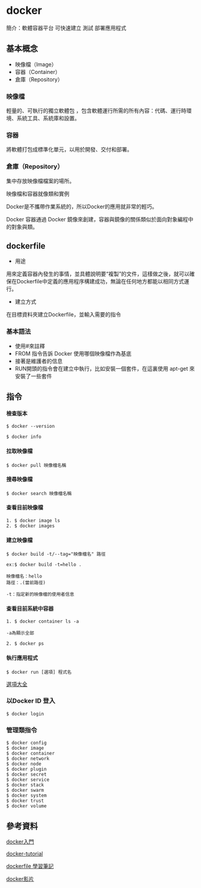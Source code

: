 # docker

簡介：軟體容器平台 可快速建立 測試 部署應用程式

## 基本概念

* 映像檔（Image）
* 容器（Container）
* 倉庫（Repository）

### 映像檔
輕量的、可執行的獨立軟體包 ，包含軟體運行所需的所有內容：代碼、運行時環境、系統工具、系統庫和設置。

### 容器
將軟體打包成標準化單元，以用於開發、交付和部署。

### 倉庫（Repository）
集中存放映像檔檔案的場所。


映像檔和容器就像類和實例

Docker是不攜帶作業系統的，所以Docker的應用就非常的輕巧。


Docker 容器通過 Docker 鏡像來創建，容器與鏡像的關係類似於面向對象編程中的對象與類。


## dockerfile
* 用途

用來定義容器內發生的事情，並具體說明要“複製”的文件，這樣做之後，就可以確保在Dockerfile中定義的應用程序構建成功，無論在任何地方都能以相同方式運行。
* 建立方式

在目標資料夾建立Dockerfile，並輸入需要的指令

### 基本語法
* 使用#來註釋
* FROM 指令告訴 Docker 使用哪個映像檔作為基底
* 接著是維護者的信息
* RUN開頭的指令會在建立中執行，比如安裝一個套件，在這裏使用 apt-get 來安裝了一些套件


## 指令

#### 檢查版本
```shell
$ docker --version

$ docker info
```



#### 拉取映像檔
```shell
$ docker pull 映像檔名稱
```


#### 搜尋映像檔
```shell=
$ docker search 映像檔名稱
```


#### 查看目前映像檔
```shell
1. $ docker image ls
2. $ docker images
```

#### 建立映像檔
```shell
$ docker build -t/--tag="映像檔名" 路徑

ex:$ docker build -t=hello .

映像檔名：hello
路徑：.(當前路徑)

-t：指定新的映像檔的使用者信息
```


#### 查看目前系統中容器
```shell
1. $ docker container ls -a

-a為顯示全部

2. $ docker ps
```

#### 執行應用程式
```shell
$ docker run [選項] 程式名
```
[選項大全](https://jiajially.gitbooks.io/dockerguide/content/chapter_fastlearn/docker_run/index.html)

### 以Docker ID 登入
```shell
$ docker login
```

### 管理類指令
```shell
$ docker config
$ docker image
$ docker container
$ docker network
$ docker node
$ docker plugin
$ docker secret
$ docker service
$ docker stack
$ docker swarm
$ docker system
$ docker trust
$ docker volume
```







## 參考資料
[docker入門](https://philipzheng.gitbook.io/docker_practice/)

[docker-tutorial](https://github.com/twtrubiks/docker-tutorial)

[dockerfile 學習筆記](https://hackmd.io/PnuGE_LtQhSArxhx8Ga3FA?view)

[docker影片](https://www.youtube.com/watch?v=fqiJUltl2I0)